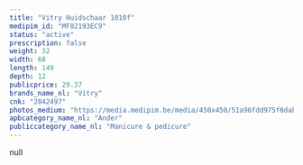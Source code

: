 ```yaml
---
title: "Vitry Huidschaar 1010f"
medipim_id: "MF82193EC9"
status: "active"
prescription: false
weight: 32
width: 68
length: 149
depth: 12
publicprice: 29.37
brands_name_nl: "Vitry"
cnk: "2042497"
photos_medium: "https://media.medipim.be/media/450x450/51a96fdd975f6dabaa525c72505eefded9a1dea9.jpg"
apbcategory_name_nl: "Ander"
publiccategory_name_nl: "Manicure & pedicure"
---
```

null
